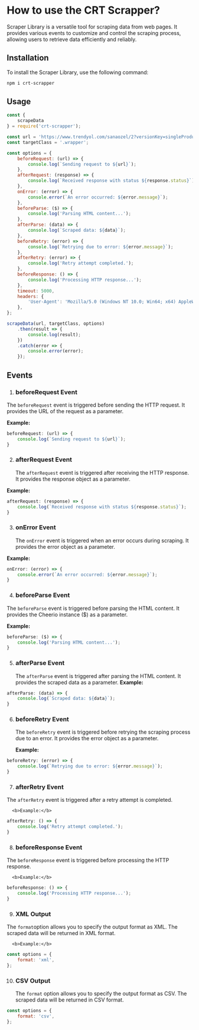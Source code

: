 # How to use the CRT Scrapper?

Scraper Library is a versatile tool for scraping data from web pages. It provides various events to customize and control the scraping process, allowing users to retrieve data efficiently and reliably.

## Installation

To install the Scraper Library, use the following command:

```bash
npm i crt-scrapper
```

## Usage 

```javascript
const {
    scrapeData
} = require('crt-scrapper');

const url = 'https://www.trendyol.com/sanaozel/2?versionKey=singleProducts_JFY_Original_Man_Deng';
const targetClass = '.wrapper';

const options = {
    beforeRequest: (url) => {
        console.log(`Sending request to ${url}`);
    },
    afterRequest: (response) => {
        console.log(`Received response with status ${response.status}`);
    },
    onError: (error) => {
        console.error(`An error occurred: ${error.message}`);
    },
    beforeParse: ($) => {
        console.log('Parsing HTML content...');
    },
    afterParse: (data) => {
        console.log(`Scraped data: ${data}`);
    },
    beforeRetry: (error) => {
        console.log(`Retrying due to error: ${error.message}`);
    },
    afterRetry: (error) => {
        console.log('Retry attempt completed.');
    },
    beforeResponse: () => {
        console.log('Processing HTTP response...');
    },
    timeout: 5000,
    headers: {
        'User-Agent': 'Mozilla/5.0 (Windows NT 10.0; Win64; x64) AppleWebKit/537.36 (KHTML, like Gecko) Chrome/90.0.4430.212 Safari/537.36',
    },
};

scrapeData(url, targetClass, options)
    .then(result => {
        console.log(result);
    })
    .catch(error => {
        console.error(error);
    });
```

## Events

 1. ### beforeRequest Event
   The `beforeRequest` event is triggered before sending the HTTP request. It provides the URL of the request as a parameter.

<b>Example:</b>

```javascript
beforeRequest: (url) => {
    console.log(`Sending request to ${url}`);
}
```

2. ### afterRequest Event
    The `afterRequest` event is triggered after receiving the HTTP response. It provides the response object as a parameter.

<b>Example:</b>

```javascript
afterRequest: (response) => {
    console.log(`Received response with status ${response.status}`);
}
```

3. ### onError Event
   The `onError` event is triggered when an error occurs during scraping. It provides the error object as a parameter.

<b>Example:</b>

```javascript
onError: (error) => {
    console.error(`An error occurred: ${error.message}`);
}
```

4. ### beforeParse Event
The `beforeParse` event is triggered before parsing the HTML content. It provides the Cheerio instance ($) as a parameter.

<b>Example:</b>

```javascript
beforeParse: ($) => {
    console.log('Parsing HTML content...');
}
```

5. ### afterParse Event
   The `afterParse` event is triggered after parsing the HTML content. It provides the scraped data as a parameter.
   <b>Example:</b>

```javascript
afterParse: (data) => {
    console.log(`Scraped data: ${data}`);
}
```

6. ### beforeRetry Event
   The `beforeRetry` event is triggered before retrying the scraping process due to an error. It provides the error object as a parameter.

      <b>Example:</b>

```javascript
beforeRetry: (error) => {
    console.log(`Retrying due to error: ${error.message}`);
}
```

7. ### afterRetry Event
The `afterRetry` event is triggered after a retry attempt is completed.

      <b>Example:</b>

```javascript
afterRetry: () => {
    console.log('Retry attempt completed.');
}
```

8. ### beforeResponse Event

The `beforeResponse` event is triggered before processing the HTTP response.

      <b>Example:</b>

```javascript
beforeResponse: () => {
    console.log('Processing HTTP response...');
}
```

9. ### XML Output

The `format`option allows you to specify the output format as XML. The scraped data will be returned in XML format.

      <b>Example:</b>

```javascript
const options = {
    format: 'xml',
};
```

10. ### CSV Output
    The `format` option allows you to specify the output format as CSV. The scraped data will be returned in CSV format.

```javascript
const options = {
    format: 'csv',
};
```
